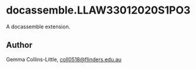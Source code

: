 # docassemble.LLAW33012020S1PO3

A docassemble extension.

## Author

Gemma Collins-Little, coll0518@flinders.edu.au

